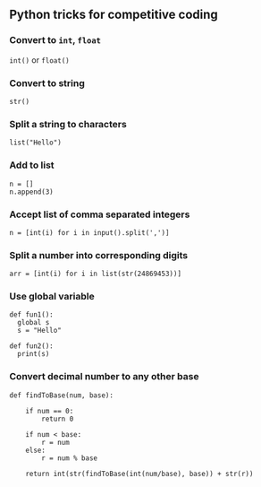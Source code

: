 ## Python tricks for competitive coding

### Convert to `int`, `float`
`int()` or `float()`

### Convert to string
`str()`

### Split a string to characters
`list("Hello")`

### Add to list
```
n = []
n.append(3)
```

### Accept list of comma separated integers
```
n = [int(i) for i in input().split(',')]
```

### Split a number into corresponding digits
```
arr = [int(i) for i in list(str(24869453))]
```

### Use global variable
```
def fun1():
  global s
  s = "Hello"
  
def fun2():
  print(s)
```

### Convert decimal number to any other base
```
def findToBase(num, base):

	if num == 0:
		return 0

	if num < base:
		r = num
	else:
		r = num % base

	return int(str(findToBase(int(num/base), base)) + str(r))
  ```
